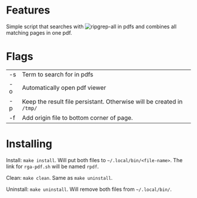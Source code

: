 # Features

Simple script that searches with ![ripgrep-all](https://github.com/phiresky/ripgrep-all) in pdfs and combines all matching pages in one pdf.


# Flags

|             |                                                                       |
|-------------|-----------------------------------------------------------------------|
| -s <string> | Term to search for in pdfs                                            |
| -o          | Automatically open pdf viewer                                         |
| -p          | Keep the result file persistant. Otherwise will be created in `/tmp/` |
| -f          | Add origin file to bottom corner of page.                             |
    


# Installing

Install: `make install`. Will put both files to `~/.local/bin/<file-name>`. The link for `rga-pdf.sh` will be named `rpdf`.

Clean: `make clean`. Same as `make uninstall`.

Uninstall: `make uninstall`. Will remove both files from `~/.local/bin/`.
